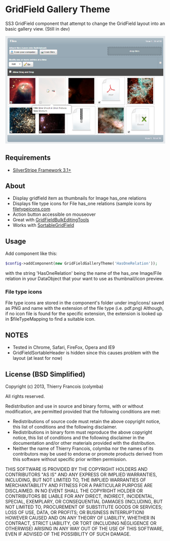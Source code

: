 GridField Gallery Theme
============================
SS3 GridField component that attempt to change the GridField layout into an basic gallery view. (Still in dev)

![preview](screenshots/GridFieldGalleryTheme.jpg)

## Requirements
* [SilverStripe Framework 3.1+](https://github.com/silverstripe/silverstripe-framework)

## About
* Display gridfield item as thumbnails for Image has_one relations
* Displays file type icons for File has_one relations (sample icons by [filetypeicons.com](http://filetypeicons.com)
* Action button accessible on mouseover
* Great with [GridFieldBulkEditingTools](https://github.com/colymba/GridFieldBulkEditingTools)
* Works with [SortableGridField](https://github.com/UndefinedOffset/SortableGridField)

## Usage
Add component like this:
````php
$config->addComponent(new GridFieldGalleryTheme('HasOneRelation'));
````
with the string 'HasOneRelation' being the name of the has_one Image/File relation in your DataObject that your want to use as thumbnail/icon preview.

### File type icons
File type icons are stored in the component's folder under img/icons/ saved as PNG and name with the extension of the file type (i.e. pdf.png)
Although, if no icon file is found for the specific extension, the extension is looked up in $fileTypeMapping to find a suitable icon.

## NOTES
* Tested in Chrome, Safari, FireFox, Opera and IE9
* GridFieldSortableHeader is hidden since this causes problem with the layout (at least for now)

## License (BSD Simplified)

Copyright (c) 2013, Thierry Francois (colymba)

All rights reserved.

Redistribution and use in source and binary forms, with or without modification, are permitted provided that the following conditions are met:

 * Redistributions of source code must retain the above copyright notice, this list of conditions and the following disclaimer.
 * Redistributions in binary form must reproduce the above copyright notice, this list of conditions and the following disclaimer in the documentation and/or other materials provided with the distribution.
 * Neither the name of Thierry Francois, colymba nor the names of its contributors may be used to endorse or promote products derived from this software without specific prior written permission.
 
THIS SOFTWARE IS PROVIDED BY THE COPYRIGHT HOLDERS AND CONTRIBUTORS "AS IS" AND ANY EXPRESS OR IMPLIED WARRANTIES, INCLUDING, BUT NOT LIMITED TO, THE IMPLIED WARRANTIES OF MERCHANTABILITY AND FITNESS FOR A PARTICULAR PURPOSE ARE DISCLAIMED. IN NO EVENT SHALL THE COPYRIGHT HOLDER OR CONTRIBUTORS BE LIABLE FOR ANY DIRECT, INDIRECT, INCIDENTAL, SPECIAL, EXEMPLARY, OR CONSEQUENTIAL DAMAGES (INCLUDING, BUT NOT LIMITED TO, PROCUREMENT OF SUBSTITUTE GOODS OR SERVICES; LOSS OF USE, DATA, OR PROFITS; OR BUSINESS INTERRUPTION) HOWEVER CAUSED AND ON ANY THEORY OF LIABILITY, WHETHER IN CONTRACT, STRICT LIABILITY, OR TORT (INCLUDING NEGLIGENCE OR OTHERWISE) ARISING IN ANY WAY OUT OF THE USE OF THIS SOFTWARE, EVEN IF ADVISED OF THE POSSIBILITY OF SUCH DAMAGE.